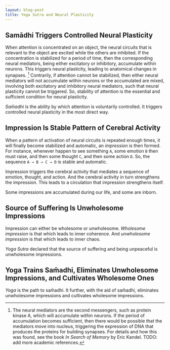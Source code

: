```yaml
---
layout: blog-post
title: Yoga Sutra and Neural Plasticity
---
```


## Samādhi Triggers Controlled Neural Plasticity

When attention is concentrated on an object, the neural circuits that is relevant to the object are excited while the others are inhibited. If the concentration is stabilized for a period of time, then the corresponding neural mediators, being either excitatory or inhibitory, accumulate within neurons. This triggers neural plasticity, leading to anatomical changes in synapses. [^neural-plasticity] Contrarily, if attention cannot be stabilized, then either neural mediators will not accumulate within neurons or the accumulated are mixed, involving both excitatory and inhibitory neural mediators, such that neural plasticity cannot be triggered. So, stability of attention is the essential and sufficient condition for neural plasticity.

  [^neural-plasticity]: The neural mediators are the second messengers, such as protein kinase A, which will accumulate within neurons. If the period of accumulation becomes sufficient, then there would be possible that the mediators move into nucleus, triggering the expression of DNA that produces the proteins for building synapses. For details and how this was found, see the book _In Search of Memory_ by Eric Kandel. TODO: add more academic references.

_Sam̄adhi_ is the ability by which attention is voluntarily controlled. It triggers controlled neural plasticity in the most direct way.

## Impression Is Stable Pattern of Cerebral Activity

When a pattern of activation of neural circuits is repeated enough times, it will finally become stabilized and automatic, an _impression_ is then formed. For instance, whenever happen to see something `A`, some emotion `B` then must raise, and then some thought `C`, and then some action `D`. So, the sequence `A → B → C → D` is stable and automatic.

Impression triggers the cerebral activity that mediates a sequence of emotion, thought, and action. And the cerebral activity in turn strengthens the impression. This leads to a circulation that impression strengthens itself.

Some impressions are accumulated during our life, and some are inborn.

## Source of Suffering Is Unwholesome Impressions

Impression can either be wholesome or unwholesome. _Wholesome impression_ is that which leads to inner coherence. And _unwholesome impression_ is that which leads to inner chaos.

_Yoga Sutra_ declared that the source of suffering and being unpeaceful is unwholesome impressions.

## Yoga Trains Sam̄adhi, Eliminates Unwholesome Impressions, and Cultivates Wholesome Ones

_Yoga_ is the path to sam̄adhi. It further, with the aid of sam̄adhi, eliminates unwholesome impressions and cultivates wholesome impressions.
